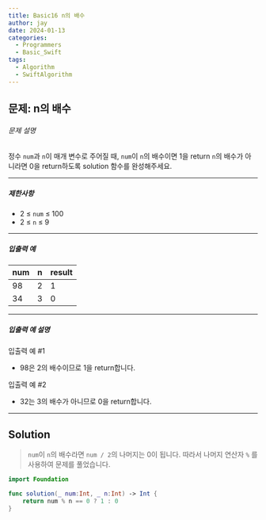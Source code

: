 ```yaml
---
title: Basic16 n의 배수
author: jay
date: 2024-01-13
categories:
  - Programmers
  - Basic_Swift
tags:
  - Algorithm
  - SwiftAlgorithm
---
```

## 문제: n의 배수

###### 문제 설명

정수 `num`과 `n`이 매개 변수로 주어질 때, `num`이 `n`의 배수이면 1을 return `n`의 배수가 아니라면 0을 return하도록 solution 함수를 완성해주세요.

---

##### 제한사항

- 2 ≤ `num` ≤ 100
- 2 ≤ `n` ≤ 9

---

##### 입출력 예

|num|n|result|
|---|---|---|
|98|2|1|
|34|3|0|

---

##### 입출력 예 설명

입출력 예 #1

- 98은 2의 배수이므로 1을 return합니다.

입출력 예 #2

- 32는 3의 배수가 아니므로 0을 return합니다.

---

## Solution

> `num`이 `n`의 배수라면 `num / 2`의 나머지는 0이 됩니다. 따라서 나머지 연산자 `%` 를 사용하여 문제를 풀었습니다.

```swift
import Foundation

func solution(_ num:Int, _ n:Int) -> Int {
    return num % n == 0 ? 1 : 0
}
```
